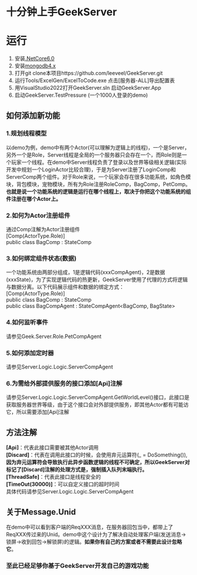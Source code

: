 # 十分钟上手GeekServer

# 运行
1. 安装[.NetCore6.0](https://dotnet.microsoft.com/download/dotnet/6.0)
2. 安装[mongodb4.x](https://www.mongodb.com/try/download/community)
3. 打开git clone本项目https://github.com/leeveel/GeekServer.git
4. 运行Tools/ExcelGen/ExcelToCode.exe 点击[服务器-ALL]导出配置表
5. 用VisualStudio2022打开GeekServer.sln 启动GeekServer.App
6. 启动GeekServer.TestPressure (一个1000人登录的demo)


## 如何添加新功能

### 1.规划线程模型  
以demo为例，demo中有两个Actor(可以理解为逻辑上的线程)，一个是Server，另外一个是Role，Server线程是全局的一个服务器只会存在一个，而Role则是一个玩家一个线程。在demo中Server线程负责了登录以及世界等级相关逻辑(实际开发中规划一个LoginActor比较合理)，于是为Server注册了LoginComp和ServerComp两个组件。对于Role来说，一个玩家会存在很多功能系统，如角色模块，背包模块，宠物模块，所有为Role注册RoleComp，BagComp，PetComp。  
**也就是说一个功能系统的逻辑是运行在哪个线程上，取决于你把这个功能系统的组件注册在哪个Actor上。**
### 2.如何为Actor注册组件  
通过Comp注解为Actor注册组件   
[Comp(ActorType.Role)]   
public class BagComp : StateComp<BagState>
### 3.如何绑定组件状态(数据)  
一个功能系统由两部分组成，1是逻辑代码(xxxCompAgent)，2是数据(xxxState)，为了实现逻辑代码的热更新，GeekServer使用了代理的方式将逻辑与数据分离。以下代码展示组件和数据的绑定方式：  
[Comp(ActorType.Role)]   
public class BagComp : StateComp<BagState>  
public class BagCompAgent : StateCompAgent<BagComp, BagState>

### 4.如何监听事件  
请参见Geek.Server.Role.PetCompAgent
### 5.如何添加定时器 
请参见Server.Logic.Logic.ServerCompAgent
### 6.为需给外部提供服务的接口添加[Api]注解 
请参见Server.Logic.Logic.ServerCompAgent.GetWorldLevel()接口，此接口是获取服务器世界等级，由于这个接口会对外部提供服务，即其他Actor都有可能访它，所以需要添加[Api]注解

## 方法注解
**[Api]**：代表此接口需要被其他Actor调用  
**[Discard]**：代表在调用此接口的时候，会使用弃元运算符(_ = DoSomething()),**因为弃元运算符会导致执行此异步函数逻辑的线程不可确定，所以GeekServer对标记了[Discard]注解的处理方式是，强制插入队列末端执行。**   
**[ThreadSafe]**：代表此接口是线程安全的  
**[TimeOut(30000)]**：可以自定义接口的超时时间  
具体代码请参见Server.Logic.Logic.ServerCompAgent

## 关于Message.Unid
在demo中可以看到客户端的ReqXXX消息，在服务器回包当中，都带上了ReqXXX传过来的Unid。demo中这个设计为了解决自动处理客户端(发送消息->锁屏->收到回包->解锁屏)的逻辑。**如果你有自己的方案或者不需要此设计忽略它**。

### 至此已经足够你基于GeekServer开发自己的游戏功能





